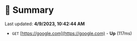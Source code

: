 # 📖 Summary
Last updated: **4/9/2023, 10:42:44 AM**

- `GET` [https://google.com](https://google.com) - **Up** (117ms)

